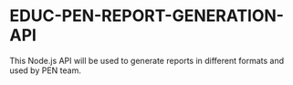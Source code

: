 # EDUC-PEN-REPORT-GENERATION-API
This Node.js API will be used to generate reports in different formats and used by PEN team.
